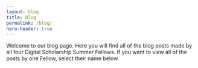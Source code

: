 ```yaml
---
layout: blog
title: Blog
permalink: /blog/
hero-header: true
---
```


Welcome to our blog page. Here you will find all of the blog posts made by all four Digital Scholarship Summer Fellows. If you want to view all of the posts by one Fellow, select their name below.

